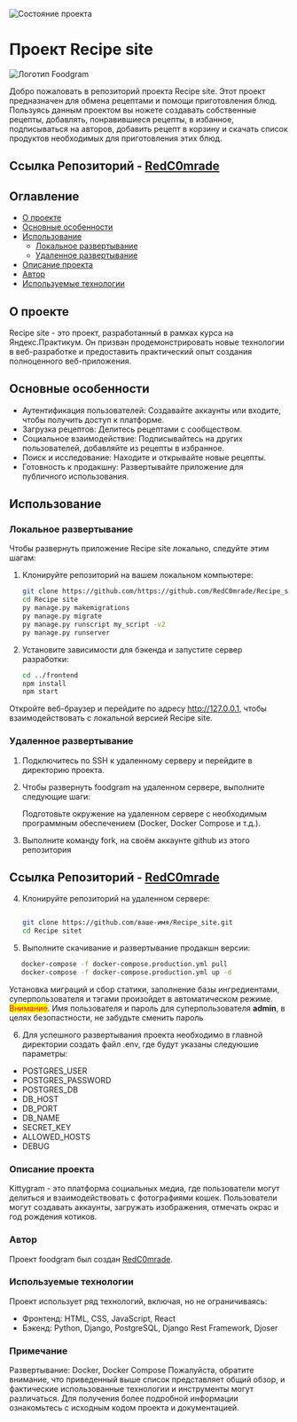 ![Состояние проекта](https://github.com/RedC0mrade/foodgram-project-react/actions/workflows/main.yml/badge.svg)
# Проект Recipe site
![Логотип Foodgram](https://fodddgram.hopto.org/favicon.ico)

Добро пожаловать в репозиторий проекта Recipe site. Этот проект предназначен для обмена рецептами и помощи приготовления блюд.
Пользуясь данным проектом вы ножете создавать собственные рецепты, добавлять, понравившиеся рецепты, в избанное, подписываться 
на авторов, добавить рецепт в корзину и скачать список продуктов необходимых для приготовления этих блюд.

## Ссылка Репозиторий - [RedC0mrade](https://github.com/RedC0mrade/Recipe_site)

## Оглавление

- [О проекте](#о-проекте)
- [Основные особенности](#основные-особенности)
- [Использование](#использование)
  - [Локальное развертывание](#локальное-развертывание)
  - [Удаленное развертывание](#удаленное-развертывание)
- [Описание проекта](#описание-проекта)
- [Автор](#автор)
- [Используемые технологии](#используемые-технологии)

## О проекте

Recipe site - это проект, разработанный в рамках курса на Яндекс.Практикум. Он призван продемонстрировать новые технологии 
в веб-разработке и предоставить практический опыт создания полноценного веб-приложения.

## Основные особенности

- Аутентификация пользователей: Создавайте аккаунты или входите, чтобы получить доступ к платформе.
- Загрузка рецептов: Делитесь рецептами с сообществом.
- Социальное взаимодействие: Подписывайтесь на других пользователей, добавляйте из рецепты в избранное.
- Поиск и исследование: Находите и открывайте новые рецепты.
- Готовность к продакшну: Развертывайте приложение для публичного использования.

## Использование

### Локальное развертывание

Чтобы развернуть приложение Recipe site локально, следуйте этим шагам:

1. Клонируйте репозиторий на вашем локальном компьютере:

   ```bash
   git clone https://github.com/https://github.com/RedC0mrade/Recipe_site
   cd Recipe site
   py manage.py makemigrations
   py manage.py migrate
   py manage.py runscript my_script -v2
   py manage.py runserver

2. Установите зависимости для бэкенда и запустите сервер разработки:
   ```bash
   cd ../frontend
   npm install
   npm start
Откройте веб-браузер и перейдите по адресу http://127.0.0.1, чтобы взаимодействовать с локальной версией Recipe site.


### Удаленное развертывание
1. Подключитесь по SSH к удаленному серверу и перейдите в директорию проекта.
2. Чтобы развернуть foodgram на удаленном сервере, выполните следующие шаги:

   Подготовьте окружение на удаленном сервере с необходимым программным обеспечением (Docker, Docker Compose и т.д.).
3. Выполните команду fork, на своём аккаунте github из этого репозитория 
## Ссылка Репозиторий - [RedC0mrade](https://github.com/RedC0mrade/Recipe_site)
4. Клонируйте репозиторий на удаленном сервере:

   ```bash

   git clone https://github.com/ваше-имя/Recipe_site.git
   cd Recipe sitet
5. Выполните скачивание и развертывание продакшн версии:
```bash
   docker-compose -f docker-compose.production.yml pull
   docker-compose -f docker-compose.production.yml up -d
```
Установка миграций и сбор статики, заполнение базы ингредиентами, суперпользователя и тэгами произойдет в автоматическом режиме.
<span style="background-color: yellow; color: red;">Внимание</span>. Имя пользователя и пароль для суперпользователя __admin__, 
в целях безопастности, не забудьте сменить пароль 

6. Для успешного развертывания проекта необходимо в главной директории создать файл .env, где будут указаны следуюшие параметры:
- POSTGRES_USER
- POSTGRES_PASSWORD
- POSTGRES_DB
- DB_HOST
- DB_PORT
- DB_NAME
- SECRET_KEY
- ALLOWED_HOSTS
- DEBUG

### Описание проекта
Kittygram - это платформа социальных медиа, где пользователи могут делиться и взаимодействовать с фотографиями кошек. Пользователи могут создавать аккаунты, загружать изображения, отмечать окрас и год рождения котиков.

### Автор
Проект foodgram был создан [RedC0mrade](https://github.com/redc0mrade).

### Используемые технологии
Проект использует ряд технологий, включая, но не ограничиваясь:

- Фронтенд: HTML, CSS, JavaScript, React
- Бэкенд: Python, Django, PostgreSQL, Django Rest Framework, Djoser
### Примечание 
Развертывание: Docker, Docker Compose
Пожалуйста, обратите внимание, что приведенный выше список представляет общий обзор, и фактические использованные технологии и инструменты могут различаться. Для получения более подробной информации ознакомьтесь с исходным кодом проекта и документацией.
